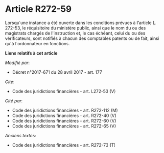 # Article R272-59

Lorsqu'une instance a été ouverte dans les conditions prévues à l'article L. 272-53, le réquisitoire du ministère public,
ainsi que le nom du ou des magistrats chargés de l'instruction et, le cas échéant, celui du ou des vérificateurs, sont
notifiés à chacun des comptables patents ou de fait, ainsi qu'à l'ordonnateur en fonctions.

**Liens relatifs à cet article**

_Modifié par_:

  - Décret n°2017-671 du 28 avril 2017 - art. 177

_Cite_:

  - Code des juridictions financières - art. L272-53 (V)

_Cité par_:

  - Code des juridictions financières - art. R272-112 (M)
  - Code des juridictions financières - art. R272-40 (V)
  - Code des juridictions financières - art. R272-60 (V)
  - Code des juridictions financières - art. R272-65 (V)

_Anciens textes_:

  - Code des juridictions financières - art. R272-73 (T)
